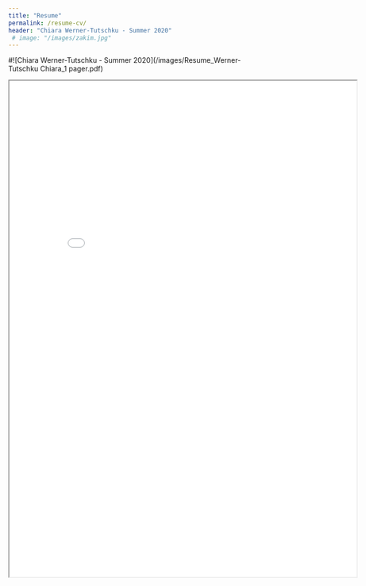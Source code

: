 ```yaml
---
title: "Resume"
permalink: /resume-cv/
header: "Chiara Werner-Tutschku - Summer 2020"
 # image: "/images/zakim.jpg"
---
```


#![Chiara Werner-Tutschku - Summer 2020](/images/Resume_Werner-Tutschku Chiara_1 pager.pdf)

<iframe src="{{ site.url }}{{ site.baseurl }}/images/Resume_Werner-Tutschku-Chiara_1pager.pdf" height="1000" width="700">
</iframe>
